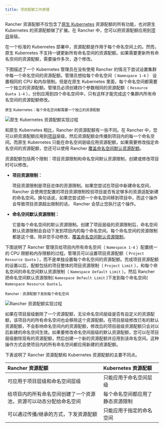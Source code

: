 ```yaml
---
title: 项目配额工作原理
---
```


Rancher 资源配额不仅包含了[原生 Kubernetes](https://kubernetes.io/docs/concepts/policy/resource-quotas/) 资源配额的所有功能，也对原生 Kubernetes 的资源配额做了扩展。在 Rancher 中，您可以把资源配额应用到[项目](/docs/rancher2.5/cluster-admin/projects-and-namespaces/_index)层级。

在一个标准的 Kubernetes 部署中，资源配额是作用于每个命名空间上的。然而，原生 Kubernetes 不支持一键更新所有命名空间的资源配额。如果需要更新所有命名空间的资源配额，需要操作多次，逐个修改。

下图描述了一个 Kubernetes 管理员在没有使用 Rancher 的情况下尝试设置集群中每一个命名空间的资源配额。管理员想给每个命名空间（ `Namespace 1-4` ） 设置相同的 CPU 和内存限制。但是在原生 Kubernetes 里面，每个命名空间都需要一个独立的资源配额。管理员必须创建四个参数相同的资源配额（ `Resource Quota 1-4` ），分别应用到四个命名空间中，只有这样才能完成这个集群内所有命名空间的资源配额修改。

<sup>原生 Kubernetes：每个命名空间都需要一个独立的资源配额</sup>

![原生 Kubernetes 资源配额实现过程](/img/rancher/kubernetes-resource-quota.svg)

和原生 Kubernetes 相比，Rancher 的资源配额有一些不同。在 Rancher 中，您可以把资源配额应用到[项目](/docs/rancher2.5/cluster-admin/projects-and-namespaces/_index)层级，然后资源配额会传播到项目内的每一个命名空间。而原生 Kubernetes 只能在命名空间层级应用资源配额，如果需要修改指定命名空间的资源配额，您还可以使用 Rancher [覆盖命名空间默认资源配额](/docs/rancher2.5/project-admin/resource-quotas/override-namespace-default/_index)。

资源配额包括两个限制：项目资源限制和命名空间默认资源限制，创建或修改项目时可以修改。

- **项目资源限制：**

  项目资源限制是项目总体的资源限制。如果您尝试在项目中新建命名空间， Rancher 会使用您配置的项目资源限制校验项目是否有足够多的资源适配新建的命名空间。换句话说，如果您尝试把一个命名空间移到项目中，而这个操作会导致项目资源超出限制的话， Rancher 会禁止您执行这个操作。

- **命名空间默认资源限制：**

  它是每个命名空间的默认资源限制。创建了项目层级的资源限制后，命名空间默认资源限制会自动下发到项目内的每个命名空间。每个命名空间的资源限制都是这个值，除非您手动修改，[覆盖命名空间默认资源限制](/docs/rancher2.5/project-admin/resource-quotas/override-namespace-default/_index)。

下图说明了 Rancher 管理员给项目内所有命名空间（ `Namespace 1-4` ）配置统一的 CPU 限额和内存限额的过程。管理员可以设置项目资源配额（ `Project Resource Quota` ），而不是单独设置每个命名空间的资源配额。完成项目资源配额的设置以后，配额包括的项目整体的项目资源限制（ `Project Limit` ），和每个命名空间的命名空间默认资源限制（ `Namespace Default Limit` ）。然后 Rancher 把命名空间默认资源限制( `Namespace Default Limit` )下发到每个命名空间( `Namespace Resource Quota` )。

<sup>Rancher：资源配额下发到每个命名空间</sup>

![Rancher 资源配额实现过程](/img/rancher/rancher-resource-quota.svg)

如果在项目层级删除了一个资源配额，无论命名空间层级是否有自定义的资源配额，该项目内的所有命名空间也会移除这个资源配额。在项目层级修改已有的默认资源配额，不会影响命名空间内的资源配额，修改后的项目层级资源配额只会对以后新建的命名空间生效。如果要修改命名空间层级的默认资源配额，您可以在项目层级删除现有的资源配额，然后创建一个新的资源配额并应用到该命名空间。这种操作方式会使项目内的所有命名空间都应用新建的资源配额。

下表说明了 Rancher 资源配额和 Kubernetes 资源配额的主要不同点。

| Rancher 资源配额                                                   | Kubernetes 资源配额              |
| :----------------------------------------------------------------- | :------------------------------- |
| 可应用于项目层级和命名空间层级                                     | 只能应用于命名空间层级           |
| 给项目内的所有命名空间创建了一个资源池，资源可以动态分配给命名空间 | 每个命名空间都应用了静态资源限制 |
| 可以通过传播/继承的方式，下发资源配额                              | 只能应用于指定的命名空间         |
